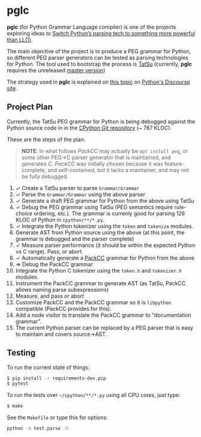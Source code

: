 # **pglc**

**pglc** (for Python Grammar Language compiler) is one of the projects exploring ideas to
[Switch Python’s parsing tech to something more powerful than LL(1)](https://discuss.python.org/t/switch-pythons-parsing-tech-to-something-more-powerful-than-ll-1/379/56).

The main objective of the project is to produce a PEG grammar for Python, so different PEG parser generators can be tested as parsing technologies for Python. The tool used to bootstrap the process is [TatSu](https://tatsu.readthedocs.io) (currently, **pglc** requires the unreleased [master version](https://github.com/neogeny/TatSu))

The strategy used in **pglc** is explained on [this topic](https://discuss.python.org/t/preparing-for-new-python-parsing/1550/38) on [Python's Discourse site](https://discuss.python.org/c/ideas).

## Project Plan

Currently, the TatSu PEG grammar for Python is being debugged against the Python source code in in the [CPython Git repository](https://github.com/python/cpython) (~ 787 KLOC).

These are the steps of the plan:

> **NOTE**: In what follows _PackCC_ may actually be `apt install peg`, or some other PEG->C parser generator that is maintained, and generates _C_. _PackCC_ was initially chosen because it was feature-complete, and self-contained, but it lacks a maintainer, and may not be fully debugged.

1. ✓ Create a TatSu parser to parse `Grammar/Grammar`
1. ✓ Parse the `Grammar/Grammar` using the above parser
1. ✓ Generate a draft PEG grammar for Python from the above using TatSu
1. ✓ Debug the PEG grammar using TatSu (PEG semantics require rule-choice ordering, etc.). The grammar is currenly good for parsing 126 KLOC of Python in `cpython/**/*.py`.
1. ✓ Integrate the Python tokenizer using the `token` and `tokenize` modules.
1.   Generate AST from Python source using the above (at this point, the grammar is debugged and the parser complete)
1. ✓ Measure parser performance (it should be within the expected Python vs C range). Pass, or abort
1. ✓ Automatically generate a [PackCC](https://github.com/apalala/packcc) grammar for Python from the above
1. ⇒ Debug the PackCC grammar
1.   Integrate the Python C tokenizer using the `token.h` and `tokenizer.h` modules.
1.   Instrument the PackCC grammar to generate AST (as TatSu, PackCC allows naming parse subexpressions)
1.   Measure, and pass or abort
1.   Customize PackCC and the PackCC grammar so it is `libpython` compatible (PackCC provides for this).
1.   Add a node visitor to translate the PackCC grammar to "documentation grammar".
1.   The current Python parser can be replaced by a PEG parser that is easy to maintain and covers source->AST.

## Testing

To run the current state of things:

```bash
$ pip install -r requirements-dev.pip
$ pytest
```

To run the tests over `~/cpython/**/*.py` using all CPU cores, just type:

```bash
$ make
```

See the `Makefile` or type this for options:

```bash
python -m test.parse -h
```
